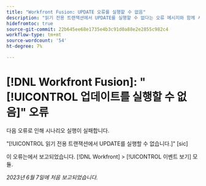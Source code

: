 ```yaml
---
title: "Workfront Fusion: UPDATE 오류를 실행할 수 없음"
description: "읽기 전용 트랜잭션에서 UPDATE를 실행할 수 없다는 오류 메시지와 함께 시나리오 실행이 실패합니다."
hidefromtoc: true
source-git-commit: 22b645ee68e1735e4b3c91d0a88e2e2855c982c4
workflow-type: tm+mt
source-wordcount: '54'
ht-degree: 7%

---
```



# [!DNL Workfront Fusion]: &quot;[!UICONTROL 업데이트를 실행할 수 없음]&quot; 오류

다음 오류로 인해 시나리오 실행이 실패합니다.

&quot;[!UICONTROL 읽기 전용 트랜잭션에서 UPDATE를 실행할 수 없습니다.]&quot; [sic]

이 오류는에서 보고되었습니다. [!DNL Workfront] > [!UICONTROL 이벤트 보기] 모듈.

_2023년 6월 7일에 처음 보고되었습니다._

